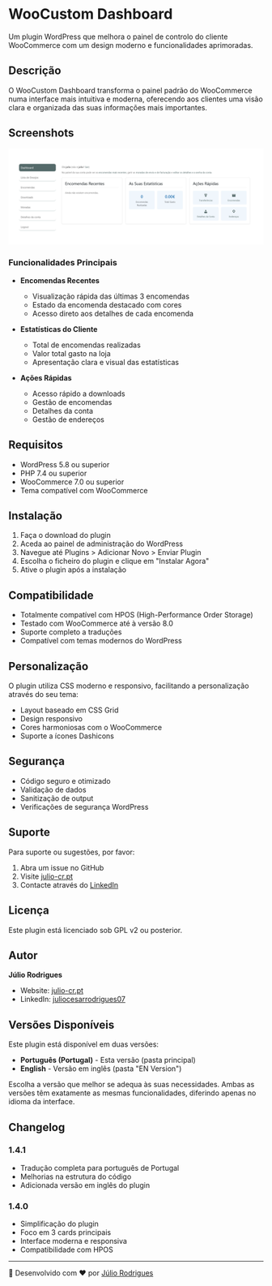 # WooCustom Dashboard

Um plugin WordPress que melhora o painel de controlo do cliente WooCommerce com um design moderno e funcionalidades aprimoradas.

## Descrição

O WooCustom Dashboard transforma o painel padrão do WooCommerce numa interface mais intuitiva e moderna, oferecendo aos clientes uma visão clara e organizada das suas informações mais importantes.

## Screenshots

![Dashboard Cards](/screenshots/cards.png)

### Funcionalidades Principais

- **Encomendas Recentes**
  - Visualização rápida das últimas 3 encomendas
  - Estado da encomenda destacado com cores
  - Acesso direto aos detalhes de cada encomenda

- **Estatísticas do Cliente**
  - Total de encomendas realizadas
  - Valor total gasto na loja
  - Apresentação clara e visual das estatísticas

- **Ações Rápidas**
  - Acesso rápido a downloads
  - Gestão de encomendas
  - Detalhes da conta
  - Gestão de endereços

## Requisitos

- WordPress 5.8 ou superior
- PHP 7.4 ou superior
- WooCommerce 7.0 ou superior
- Tema compatível com WooCommerce

## Instalação

1. Faça o download do plugin
2. Aceda ao painel de administração do WordPress
3. Navegue até Plugins > Adicionar Novo > Enviar Plugin
4. Escolha o ficheiro do plugin e clique em "Instalar Agora"
5. Ative o plugin após a instalação

## Compatibilidade

- Totalmente compatível com HPOS (High-Performance Order Storage)
- Testado com WooCommerce até à versão 8.0
- Suporte completo a traduções
- Compatível com temas modernos do WordPress

## Personalização

O plugin utiliza CSS moderno e responsivo, facilitando a personalização através do seu tema:

- Layout baseado em CSS Grid
- Design responsivo
- Cores harmoniosas com o WooCommerce
- Suporte a ícones Dashicons

## Segurança

- Código seguro e otimizado
- Validação de dados
- Sanitização de output
- Verificações de segurança WordPress

## Suporte

Para suporte ou sugestões, por favor:
1. Abra um issue no GitHub
2. Visite [julio-cr.pt](https://julio-cr.pt)
3. Contacte através do [LinkedIn](https://www.linkedin.com/in/juliocesarrodrigues07/)

## Licença

Este plugin está licenciado sob GPL v2 ou posterior.

## Autor

**Júlio Rodrigues**
- Website: [julio-cr.pt](https://julio-cr.pt)
- LinkedIn: [juliocesarrodrigues07](https://www.linkedin.com/in/juliocesarrodrigues07/)

## Versões Disponíveis

Este plugin está disponível em duas versões:

- **Português (Portugal)** - Esta versão (pasta principal)
- **English** - Versão em inglês (pasta "EN Version")

Escolha a versão que melhor se adequa às suas necessidades. Ambas as versões têm exatamente as mesmas funcionalidades, diferindo apenas no idioma da interface.

## Changelog

### 1.4.1
- Tradução completa para português de Portugal
- Melhorias na estrutura do código
- Adicionada versão em inglês do plugin

### 1.4.0
- Simplificação do plugin
- Foco em 3 cards principais
- Interface moderna e responsiva
- Compatibilidade com HPOS

---

🚀 Desenvolvido com ❤️ por [Júlio Rodrigues](https://julio-cr.pt)
